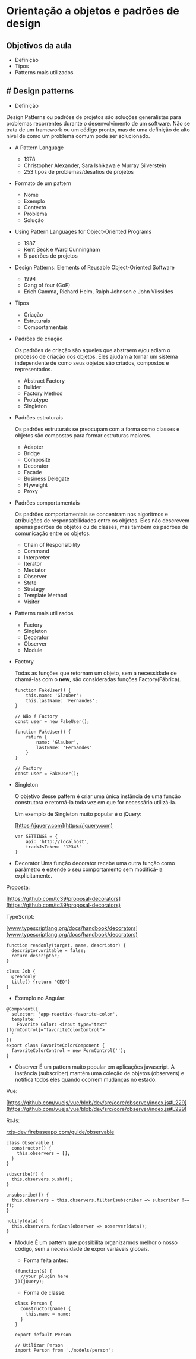 # Orientação a objetos e padrões de design

## Objetivos da aula

 - Definição
 - Tipos
 - Patterns mais utilizados

## # Design patterns

 - Definição

 Design Patterns ou padrões de projetos são soluções generalistas para problemas recorrentes durante o desenvolvimento de um software. Não se trata de um framework ou um código pronto, mas de uma definição de alto nível de como um problema comum pode ser solucionado.

 - A Pattern Language
   - 1978
   - Christopher Alexander, Sara Ishikawa e Murray Silverstein
   - 253 tipos de problemas/desafios de projetos

 - Formato de um pattern
   - Nome
   - Exemplo
   - Contexto
   - Problema
   - Solução

 - Using Pattern Languages for Object-Oriented Programs
   - 1987
   - Kent Beck e Ward Cunningham
   - 5 padrões de projetos

 - Design Patterns: Elements of Reusable Object-Oriented Software
   - 1994
   - Gang of four (GoF)
   - Erich Gamma, Richard Helm, Ralph Johnson e John Vlissides

 - Tipos
   - Criação 
   - Estruturais 
   - Comportamentais


 - Padrões de criação

    Os padrões de criação são aqueles que abstraem e/ou adiam o processo de criação dos objetos. Eles ajudam a tornar um sistema independente de como seus objetos são criados, compostos e representados.

   - Abstract Factory
   - Builder
   - Factory Method
   - Prototype
   - Singleton

 - Padrões estruturais

    Os padrões estruturais se preocupam com a forma como classes e objetos são compostos para formar estruturas maiores.

   - Adapter
   - Bridge
   - Composite
   - Decorator
   - Facade
   - Business Delegate
   - Flyweight
   - Proxy

 - Padrões comportamentais

    Os padrões comportamentais se concentram nos algoritmos e atribuições de responsabilidades entre os objetos. Eles não descrevem apenas padrões de objetos ou de classes, mas também os padrões de comunicação entre os objetos.

   - Chain of Responsibility
   - Command
   - Interpreter
   - Iterator
   - Mediator
   - Observer
   - State
   - Strategy
   - Template Method
   - Visitor


 - Patterns mais utilizados
   - Factory
   - Singleton
   - Decorator
   - Observer
   - Module

 - Factory

    Todas as funções que retornam um objeto, sem a necessidade de chamá-las com o **new**, são consideradas funções Factory(Fábrica).

    ```
    function FakeUser() {
        this.name: 'Glauber';
        this.lastName: 'Fernandes';
    }

    // Não é Factory
    const user = new FakeUser();
    ```
    ```
    function FakeUser() {
        return {
            name: 'Glauber',
            lastName: 'Fernandes'
        }
    }

    // Factory
    const user = FakeUser();
    ```

 - Singleton

    O objetivo desse pattern é criar uma única instância de uma função construtora e retorná-la toda vez em que for necessário utilizá-la.

    Um exemplo de Singleton muito popular é o jQuery:

    [https://jquery.com](https://jquery.com)

    ```
    var SETTINGS = {
        api: 'http://localhost',
        trackJsToken: '12345'
    }
    ```
 - Decorator
    Uma função decorator recebe uma outra função como parâmetro e estende o seu comportamento sem modificá-la explicitamente.

  Proposta:

  [https://github.com/tc39/proposal-decorators](https://github.com/tc39/proposal-decorators)

  TypeScript:

  [www.typescriptlang.org/docs/handbook/decorators](www.typescriptlang.org/docs/handbook/decorators)

```
function readonly(target, name, descriptor) {
  descriptor.writable = false;
  return descriptor;
}

class Job {
  @readonly
  title() {return 'CEO'}
}
```
* Exemplo no Angular:
```
@Component({
  selector: 'app-reactive-favorite-color',
  template: `
    Favorite Color: <input type="text" [formControl]="favoriteColorControl">
  `
})
export class FavoriteColorComponent {
  favoriteColorControl = new FormControl('');
}
```

 - Observer
    É um pattern muito popular em aplicações javascript. A instância (subscriber) mantém uma coleção de objetos (observers) e notifica todos eles quando ocorrem mudanças no estado.

Vue:

[https://github.com/vuejs/vue/blob/dev/src/core/observer/index.js#L229](https://github.com/vuejs/vue/blob/dev/src/core/observer/index.js#L229)

RxJs:

[rxjs-dev.firebaseapp.com/guide/observable](rxjs-dev.firebaseapp.com/guide/observable)

```
class Observable {
  constructor() {
    this.observers = [];
  }
}

subscribe(f) {
  this.observers.push(f);
}

unsubscribe(f) {
  this.observers = this.observers.filter(subscriber => subscriber !== f);
}

notify(data) {
  this.observers.forEach(observer => observer(data));
}
```

 - Module
    É um pattern que possibilita organizarmos melhor o nosso código, sem a necessidade de expor variáveis globais.

    * Forma feita antes:

    ```
    (function($) {
      //your plugin here
    })(jQuery);
    ```

    * Forma de classe:

    ```
    class Person {
      constructor(name) {
        this.name = name;
      }
    }

    export default Person

    // Utilizar Person
    import Person from './models/person';
    ```

